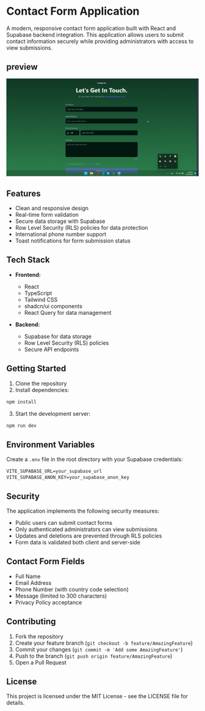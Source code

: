 # Contact Form Application

A modern, responsive contact form application built with React and Supabase backend integration. This application allows users to submit contact information securely while providing administrators with access to view submissions.

## preview
![screen_shot](images/opera_ssCBLOzEWb.png)

## Features

- Clean and responsive design
- Real-time form validation
- Secure data storage with Supabase
- Row Level Security (RLS) policies for data protection
- International phone number support
- Toast notifications for form submission status

## Tech Stack

- **Frontend:**
  - React
  - TypeScript
  - Tailwind CSS
  - shadcn/ui components
  - React Query for data management

- **Backend:**
  - Supabase for data storage
  - Row Level Security (RLS) policies
  - Secure API endpoints

## Getting Started

1. Clone the repository
2. Install dependencies:
```bash
npm install
```
3. Start the development server:
```bash
npm run dev
```

## Environment Variables

Create a `.env` file in the root directory with your Supabase credentials:

```env
VITE_SUPABASE_URL=your_supabase_url
VITE_SUPABASE_ANON_KEY=your_supabase_anon_key
```

## Security

The application implements the following security measures:

- Public users can submit contact forms
- Only authenticated administrators can view submissions
- Updates and deletions are prevented through RLS policies
- Form data is validated both client and server-side

## Contact Form Fields

- Full Name
- Email Address
- Phone Number (with country code selection)
- Message (limited to 300 characters)
- Privacy Policy acceptance

## Contributing

1. Fork the repository
2. Create your feature branch (`git checkout -b feature/AmazingFeature`)
3. Commit your changes (`git commit -m 'Add some AmazingFeature'`)
4. Push to the branch (`git push origin feature/AmazingFeature`)
5. Open a Pull Request

## License

This project is licensed under the MIT License - see the LICENSE file for details.
